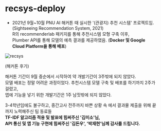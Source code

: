 # recsys-deploy

- 2021년 9월~10월 PNU AI 해커톤 때 실시한 '(관광지) 추천 시스템' 프로젝트임. (Sightseeing Recommendation System, 2021)  
R의 recommenderlab 패키지를 통해 추천시스템 모형 구축 이후,  
Plumber API를 통해 모델의 예측 결과를 제공하였음. (**Docker 및 Google Cloud Platform을 통해 배포**)

![recsys](https://user-images.githubusercontent.com/79900437/185565712-dd73ae68-72c9-4bd5-9b2a-2427b1c37f71.gif)

(해커톤 후기)  

해커톤 기간이 9월 중순에서 시작하여 약 개발기간이 3주밖에 되지 않았다.  
모델 배포는 정말 어려운 과정이었다. 추천시스템 모델 구축 및 배포를 하기까지 2주가 걸렸고,  
앱에 기능을 넣기 위한 개발기간은 1주 남짓밖에 되지 않았다.  

3-4학년임에도 불구하고, 중간고사 전주까지 바쁜 상황 속 에서 결과물 제출을 위해 끝까지 노력해주신 팀 동료들  
**TF-IDF 알고리즘 적용 및 발표에 힘써주신 '김미소'님,  
API 통신 및 앱 기능 구현에 힘써주신 '김돈우', '박재현'님께 감사를 드립니다.**
